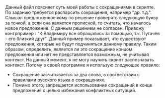 Данный файл поясняет суть моей работы с сокращениями в скрипте.
По заданию требуется распарсить сокращения, например "др. т.д.". Слышал предложенное кому-то решение проверять следующую букву за точкой, а если она является прописной, то считать, что началось новое предложение.
С данным решением не согласен. Привожу контрпример : "К Владимиру все обращались за помощью, т.к. Пугачёв - его близкий друг". Данный пример показывает, что существуют предложения, которые не будут подчиняться данному правилу.
Таким образом, определить, является ли это сокращение концом предложения или нет не представляется возможным, не учитывая контекст. На данный момент, я не могу научить скрипт распознавать контекст. 
Потому в своей программе я использую следующее правило:
 * Сокращение засчитывается за два слова, в соответствии с правилами русского языка о сокращениях. 
 * Помимо этого, запрещается использование сокращений в конце предложения с целью избежания конфликтных ситуаций.
